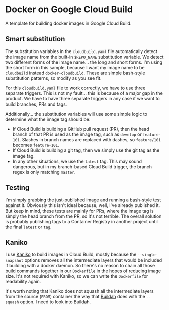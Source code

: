 # Docker on Google Cloud Build
A template for building docker images in Google Cloud Build.

## Smart substitution

The substitution variables in the `cloudbuild.yaml` file automatically detect the image name from the built-in `$REPO_NAME` substitution variable.
We detect two different forms of the image name... the long and short forms.
I'm using the short form in this sample, because I want my image name to be `cloudbuild` instead `docker-cloudbuild`.
These are simple bash-style substitution patterns, so modify as you see fit.

For this `cloudbuild.yaml` file to work correctly, we have to use three separate triggers. This is not my fault... this is because of a major gap in the product. We have to have three separate triggers in any case if we want to build branches, PRs and tags.


Additionally... the substitution variables will use some simple logic to determine what the image tag should be:

* If Cloud Build is building a GitHub pull request (PR), then the head branch of that PR is used as the image tag, such as `develop` or `feature-101`.
Slashes in branch names are replaced with dashes, so `feature/101` becomes `feature-101`.
* If Cloud Build is building a git tag, then we simply use the git tag as the image tag.
* In any other situations, we use the `latest` tag. This may sound dangerous, but in my branch-based Cloud Build trigger, the branch regex is only matching `master`.

## Testing
I'm simply grabbing the just-published image and running a bash-style test against it.
Obviously this isn't ideal because, well, I've already published it.
But keep in mind, these tests are mainly for PRs, where the image tag is simply the head branch from the PR, so it's not terrible.
The overall solution is probably publishing tags to a Container Registry in another project until the final `latest` or `tag`.

## Kaniko
I use [Kaniko](https://github.com/GoogleContainerTools/kaniko) to build images in Cloud Build, mostly because the `--single-snapshot` options removes all the intermediate layers that would be included if building with a docker daemon.
So there's no reason to chain all those build commands together in our `Dockerfile` in the hopes of reducing image size.
It's not required with Kaniko, so we can write the `Dockerfile` for readability again.

It's worth noting that Kaniko does not squash all the intermediate layers from the source (`FROM`) container the way that [Buildah](https://buildah.io/) does with the `--squash` option. I need to look into Buildah.
